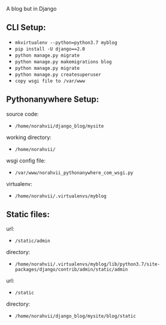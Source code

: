 A blog but in Django

## CLI Setup:
* `mkvirtualenv --python=python3.7 myblog`
* `pip install -U django==2.0`
* `python manage.py migrate`
* `python manage.py makemigrations blog`
* `python manage.py migrate`
* `python manage.py createsuperuser`
* `copy wsgi file to /var/www`

## Pythonanywhere Setup:
source code:
* `/home/norahvii/django_blog/mysite`

working directory:
* `/home/norahvii/`

wsgi config file:
* `/var/www/norahvii_pythonanywhere_com_wsgi.py`

virtualenv:
* `/home/norahvii/.virtualenvs/myblog`

## Static files:
url:
* `/static/admin`

directory:
* `/home/norahvii/.virtualenvs/myblog/lib/python3.7/site-packages/django/contrib/admin/static/admin`

url:
* `/static`

directory:
* `/home/norahvii/django_blog/mysite/blog/static`
